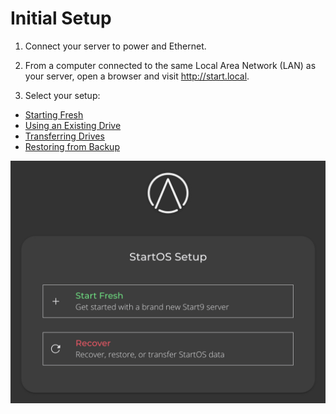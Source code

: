 # Initial Setup

1. Connect your server to power and Ethernet.

1. From a computer connected to the same Local Area Network (LAN) as your server, open a browser and visit <a href="http://start.local" target="_blank">http://start.local</a>.

1. Select your setup:

- [Starting Fresh](start-fresh.md)
- [Using an Existing Drive](use-existing.md)
- [Transferring Drives](transfer.md)
- [Restoring from Backup](restore-from-backup.md)

![Setup](./assets/setup.jpg)

